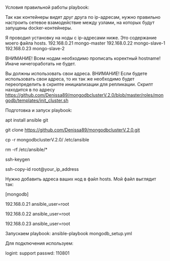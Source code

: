 Условия правильной работы playbook:

Так как контейнеры видят друг друга по ip-адресам, 
нужно правильно настроить сетевое взамодействие между узлами, на которых будут запущены docker-контейнеры.

Я проводил установку на ноды с ip-адресами ниже. Это содержание моего файла hosts. 
192.168.0.21 mongo-master
192.168.0.22 mongo-slave-1
192.168.0.23 mongo-slave-2

ВНИМАНИЕ! Всем нодам необходимо прописать коректный hostname! Иначе ничегоработать не будет.

Вы должны использовать свои адреса. ВНИМАНИЕ! Если будете использовать свои адреса, то их так же необходимо будет переопределить 
в скрипте инициализации для репликации. Скрипт находится в по адресу https://github.com/Denissa89/mongodbclusterV.2.0/blob/master/roles/mongodb/templates/init_cluster.sh

Подготовка и запуск playbook:

apt install ansible git

git clone https://github.com/Denissa89/mongodbclusterV.2.0.git

cp -r mongodbclusterV.2.0/ /etc/ansible

rm -rf /etc/ansible/*

ssh-keygen

ssh-copy-id root@your_ip_address

Нужно добавить адреса ваших нод в файл hosts. Мой файл выглядит так:

[mongodb]

192.168.0.21 ansible_user=root

192.168.0.22 ansible_user=root

192.168.0.23 ansible_user=root

Запускаем playbook:
ansible-playbook mongodb_setup.yml

Для подключения используем:

logint: support
passwd: 110801
